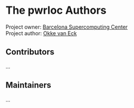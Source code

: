 # The pwrloc Authors

Project owner: [Barcelona Supercomputing Center](https://bsc.es/)  
Project author: [Okke van Eck](https://github.com/okkevaneck)

## Contributors

...

## Maintainers

...
